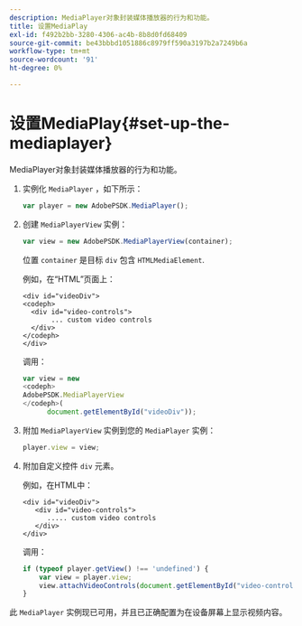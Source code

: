 ```yaml
---
description: MediaPlayer对象封装媒体播放器的行为和功能。
title: 设置MediaPlay
exl-id: f492b2bb-3280-4306-ac4b-8b8d0fd68409
source-git-commit: be43bbbd1051886c8979ff590a3197b2a7249b6a
workflow-type: tm+mt
source-wordcount: '91'
ht-degree: 0%

---
```


# 设置MediaPlay{#set-up-the-mediaplayer}

MediaPlayer对象封装媒体播放器的行为和功能。

1. 实例化 `MediaPlayer` ，如下所示：

   ```js
   var player = new AdobePSDK.MediaPlayer();
   ```

1. 创建 `MediaPlayerView` 实例：

   ```js
   var view = new AdobePSDK.MediaPlayerView(container);
   ```

   位置 `container` 是目标 `div` 包含 `HTMLMediaElement`.

   例如，在“HTML”页面上：

   ```
   <div id="videoDiv"> 
   <codeph>
     <div id="video-controls"> 
          ... custom video controls 
     </div> 
   </codeph> 
   </div>
   ```

   调用：

   ```js
   var view = new  
   <codeph>
   AdobePSDK.MediaPlayerView 
   </codeph>( 
         document.getElementById("videoDiv"));  
   ```

1. 附加 `MediaPlayerView` 实例到您的 `MediaPlayer` 实例：

   ```js
   player.view = view;
   ```

1. 附加自定义控件 `div` 元素。

   例如，在HTML中：

   ```
   <div id="videoDiv"> 
      <div id="video-controls"> 
         ..... custom video controls 
      </div> 
   </div>
   ```

   调用：

   ```js
   if (typeof player.getView() !== 'undefined') { 
       var view = player.view; 
       view.attachVideoControls(document.getElementById("video-controls")); 
   }
   ```

此 `MediaPlayer` 实例现已可用，并且已正确配置为在设备屏幕上显示视频内容。
